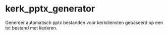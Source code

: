 # kerk_pptx_generator
Genereer automatisch pptx bestanden voor kerkdiensten gebaseerd op een txt bestand met liederen.
